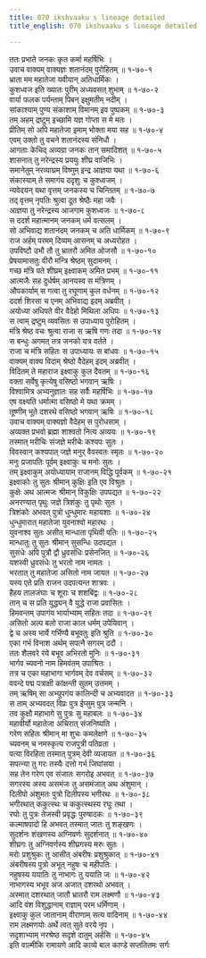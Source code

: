 ```yaml
---
title: 070 ikshvaaku s lineage detailed
title_english: 070 ikshvaaku s lineage detailed

---
```

ततः प्रभाते जनकः कृत कर्मा महर्षिभिः ।  
उवाच वाक्यम् वाक्यज्ञः शतानंदम् पुरोहितम् ॥ १-७०-१  
भ्राता मम महातेजा यवीयान् अतिधार्मिकः ।  
कुशध्वज इति ख्यातः पुरीम् अध्यवसत् शुभाम् ॥ १-७०-२  
वार्या फलक पर्यन्ताम् पिबन् इक्षुमतीम् नदीम् ।  
सांकाश्याम् पुण्य संकाशाम् विमानम् इव पुष्पकम् ॥ १-७०-३  
तम् अहम् द्रष्टुम् इच्छामि यज्ञ गोप्ता स मे मतः ।  
प्रीतिम् सो अपि महातेजा इमाम् भोक्ता मया सह ॥ १-७०-४  
एवम् उक्तो तु वचने शतानंदस्य संनिधौ ।  
आगताः केचिद् अव्यग्रा जनकः तान् समादिशत् ॥ १-७०-५  
शासनात् तु नरेन्द्रस्य प्रययुः शीघ्र वाजिभिः ।  
समानेतुम् नरव्याघ्रम् विष्णुम् इन्द्र आज्ञया यथा ॥ १-७०-६  
संकास्याम् ते समागंय ददृशुः च कुश्ध्वजम् ।  
न्यवेदयन् यथा वृत्तम् जनकस्य च चिन्तितम् ॥ १-७०-७  
तद् वृत्तम् नृपतिः श्रुत्वा दूत श्रेष्ठैः महा जवैः ।  
आज्ञया तु नरेन्द्रस्य आजगाम कुशध्वजः ॥ १-७०-८  
स ददर्श महात्मानम् जनकम् धर्म वत्सलम् ।  
सो अभिवाद्य शतानंदम् जनकम् च अति धार्मिकम् ॥ १-७०-९  
राज अर्हम् परमम् दिव्यम् आसनम् च अध्यरोहत ।  
उपविष्टौ उभौ तौ तु भ्रातरौ अमित ओजसौ ॥ १-७०-१०  
प्रेषयामासतुः वीरौ मन्त्रि श्रेष्ठम् सुदामनम् ।  
गच्छ मंत्रि पते शीघ्रम् इक्ष्वाकम् अमित प्रभम् ॥ १-७०-११  
आत्मजैः सह दुर्धर्षम् आनयस्व स मंत्रिणम् ।  
औपकार्याम् स गत्वा तु रघूणाम् कुल वर्धनम् ॥ १-७०-१२  
ददर्श शिरसा च एनम् अभिवाद्य इदम् अब्रवीत् ।  
अयोध्या अधिपते वीर वैदेहो मिथिला अधिपः ॥ १-७०-१३  
स त्वाम् द्रष्टुम् व्यवसितः स उपाध्याय पुरोहितम् ।  
मंत्रि श्रेष्ठ वचः श्रुत्वा राजा स ऋषि गणः तदा ॥ १-७०-१४  
स बन्धुः अगमत् तत्र जनको यत्र वर्तते ।  
राजा च मंत्रि सहितः स उपाध्यायः स बांधवः ॥ १-७०-१५  
वाक्यम् वाक्य विदाम् श्रेष्ठो वैदेहम् इदम् अब्रवीत् ।  
विदितम् ते महाराज इक्ष्वाकु कुल दैवतम् ॥ १-७०-१६  
वक्ता सर्वेषु कृत्येषु वसिष्ठो भगवान् ऋषिः ।  
विश्वामित्र अभ्यनुज्ञातः सह सर्वैः महर्षिभिः ॥ १-७०-१७  
एष वक्ष्यति धर्मात्मा वसिष्ठो मे यथा क्रमम् ।  
तूष्णीम् भूते दशरथे वसिष्ठो भगवान् ऋषिः ॥ १-७०-१८  
उवाच वाक्यम् वाक्यज्ञो वैदेहम् स पुरोधसाम् ।  
अव्यक्त प्रभवो ब्रह्मा शाश्वतो नित्य अव्ययः ॥ १-७०-१९  
तस्मात् मरीचिः संजज्ञे मरीचेः कश्यपः सुतः ।  
विवस्वान् कश्यपात् जज्ञे मनुर् वैवस्वतः स्मृतः ॥ १-७०-२०  
मनुः प्रजापतिः पूर्वम् इक्ष्वाकुः च मनोः सुतः ।  
तम् इक्ष्वाकुम् अयोध्यायाम् राजानम् विद्धि पूर्वकम् ॥ १-७०-२१  
इक्ष्वाकोः तु सुतः श्रीमान् कुक्षिः इति एव विश्रुतः ।  
कुक्षेः अथ आत्मजः श्रीमान् विकुक्षिः उपपद्यत ॥ १-७०-२२  
अनरण्यात् पृथुः जज्ञे त्रिशंकुः तु पृथोः सुतः ।  
त्रिशंकोः अभवत् पुत्रो धुन्धुमारः महायशाः ॥ १-७०-२४  
धुन्धुमारात् महातेजा युवनाश्वो महारथः ।  
युवनाश्व सुतः असीत् मान्धाता पृथिवी पतिः ॥ १-७०-२५  
मान्धातुः तु सुतः श्रीमान् सुसन्धिः उदपद्यत ।  
सुसंधेः अपि पुत्रौ द्वौ ध्रुवसंधिः प्रसेनजित् ॥ १-७०-२६  
यशस्वी ध्रुवसंधेः तु भरतो नाम नामतः ।  
भरतात् तु महातेजा असितो नाम जायत ॥ १-७०-२७  
यस्य एते प्रति राजन उदपत्यन्त शात्रवः ।  
हैहय तालजंघाः च शूराः च शशबिंद्वः ॥ १-७०-२८  
तान् च स प्रति युद्ध्यन् वै युद्धे राजा प्रवासितः ।  
हिमवन्तम् उपागंय भार्याभ्याम् सहितः तदा ॥ १-७०-२९  
असितो अल्प बलो राजा काल धर्मम् उपेयिवान् ।  
द्वे च अस्य भार्ये गर्भिण्यै बभूवतुः इति श्रुति ॥ १-७०-३०  
एका गर्भ विनाश अर्थम् सपत्नै सगरम् ददौ ।  
ततः शैलवरे रंये बभूव अभिरतो मुनिः ॥ १-७०-३१  
भार्गव च्यवनो नाम हिमवंतम् उपाश्रितः ।  
तत्र च एका महाभागा भार्गवम् देव वर्चसम् ॥ १-७०-३२  
ववन्दे पद्म पत्राक्षी कांक्षन्ती सुतम् उत्तमम् ।  
तम् ऋषिम् सा अभ्युपगंय कालिन्दी च अभ्यवादत ॥ १-७०-३३  
स ताम् अभ्यवदत् विप्रः पुत्र ईप्सुम् पुत्र जन्मनि ।  
तव कुक्षौ महाभागे सु पुत्रः सु महाबलः ॥ १-७०-३४  
महावीर्यो महातेजा अचिरात् संजनिष्यति ।  
गरेण सहितः श्रीमान् मा शुचः कमलेक्षणे ॥ १-७०-३५  
च्यवनम् च नमस्कृत्य राजपुत्री पतिव्रता ।  
पत्या विरहिता तस्मात् पुत्रम् देवी व्यजायत ॥ १-७०-३६  
सपत्न्या तु गरः तस्यैः दत्तो गर्भ जिघांसया ।  
सह तेन गरेण एव संजातः सगरोइ अभवत् ॥ १-७०-३७  
सगरस्य अस्य असमंजः तु असमंजात् अथ अंशुमान् ।  
दिलीपो अंशुमतः पुत्रो दिलीपस्य भगीरथः ॥ १-७०-३८  
भगीरथात् ककुत्स्थः च ककुत्स्थस्य रघुः तथा ।  
रघोः तु पुत्रः तेजस्वी प्रवृद्धः पुरुषादकः ॥ १-७०-३९  
कल्माषपादो हि अभवत् तस्मात् जातः तु शङ्खणः ।  
सुदर्शनः शंखणस्य अग्निवर्णः सुदर्शनात् ॥ १-७०-४०  
शीघ्रगः तु अग्निवर्णस्य शीघ्रगस्य मरुः सुतः ।  
मरोः प्रशुश्रुकः तु आसीत् अंबरीषः प्रशुश्रुकात् ॥ १-७०-४१  
अंबरीषस्य पुत्रो अभूत् नहुषः च महीपतिः ।  
नहुषस्य ययातिः तु नाभागः तु ययाति जः ॥ १-७०-४२  
नाभागस्य भभूव अज अजात् दशरथो अभवत् ।  
अस्मात् दशरथात् जातौ भ्रातरौ राम लक्ष्मणौ ॥ १-७०-४३  
आदि वंश विशुद्धानाम् राज्ञाम् परम धर्मिणाम् ।  
इक्ष्वाकु कुल जातानाम् वीराणाम् सत्य वादिनाम् ॥ १-७०-४४  
राम लक्ष्मणयोः अर्थे त्वत् सुते वरये नृप ।  
सदृशाभ्याम् नरश्रेष्ठ सदृशे दातुम् अर्हसि ॥ १-७०-४५  
इति वाल्मीकि रामायणे आदि काव्ये बाल काण्डे सप्ततितमः सर्गः
